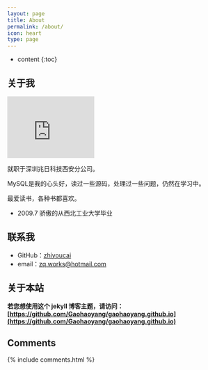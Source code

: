 ```yaml
---
layout: page
title: About
permalink: /about/
icon: heart
type: page
---
```


* content
{:toc}

## 关于我

<iframe src="https://githubbadge.appspot.com/gaohaoyang?s=1" style="border: 0;height: 142px;width: 200px;overflow: hidden;" frameBorder="0"></iframe>

就职于深圳兆日科技西安分公司。

MySQL是我的心头好，读过一些源码，处理过一些问题，仍然在学习中。

最爱读书，各种书都喜欢。


* 2009.7 骄傲的从西北工业大学毕业

## 联系我

* GitHub：[zhiyoucai](https://github.com/zhiyoucai)
* email：zq.works@hotmail.com

## 关于本站

**若您想使用这个 jekyll 博客主题，请访问：[https://github.com/Gaohaoyang/gaohaoyang.github.io](https://github.com/Gaohaoyang/gaohaoyang.github.io)**




## Comments

{% include comments.html %}
